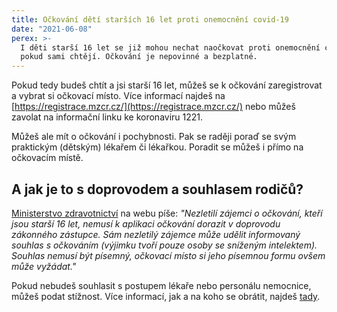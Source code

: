 ```yaml
---
title: Očkování dětí starších 16 let proti onemocnění covid-19
date: "2021-06-08"
perex: >-
  I děti starší 16 let se již mohou nechat naočkovat proti onemocnění covid-19,
  pokud sami chtějí. Očkování je nepovinné a bezplatné.
---
```




Pokud tedy budeš chtít a jsi starší 16 let, můžeš se k očkování zaregistrovat a vybrat si očkovací místo. Více informací najdeš na [https://registrace.mzcr.cz/](https://registrace.mzcr.cz/) nebo můžeš zavolat na informační linku ke koronaviru 1221.



Můžeš ale mít o očkování i pochybnosti. Pak se raději poraď se svým praktickým (dětským) lékařem či lékařkou. Poradit se můžeš i přímo na očkovacím místě.



## A jak je to s doprovodem a souhlasem rodičů?



[Ministerstvo zdravotnictví](https://koronavirus.mzcr.cz/ockovani-proti-covid-19/) na webu píše: *&quot;Nezletilí zájemci o očkování, kteří jsou starší 16 let, nemusí k aplikaci očkování dorazit v doprovodu zákonného zástupce. Sám nezletilý zájemce může udělit informovaný souhlas s očkováním (výjimku tvoří pouze osoby se sníženým intelektem). Souhlas nemusí být písemný, očkovací místo si jeho písemnou formu ovšem může vyžádat.&quot;*



Pokud nebudeš souhlasit s postupem lékaře nebo personálu nemocnice, můžeš podat stížnost. Více informací, jak a na koho se obrátit, najdeš [tady](https://www.ochrance.cz/letaky/zdravotnictvi-stiznosti/zdravotnictvi-stiznosti.pdf).


